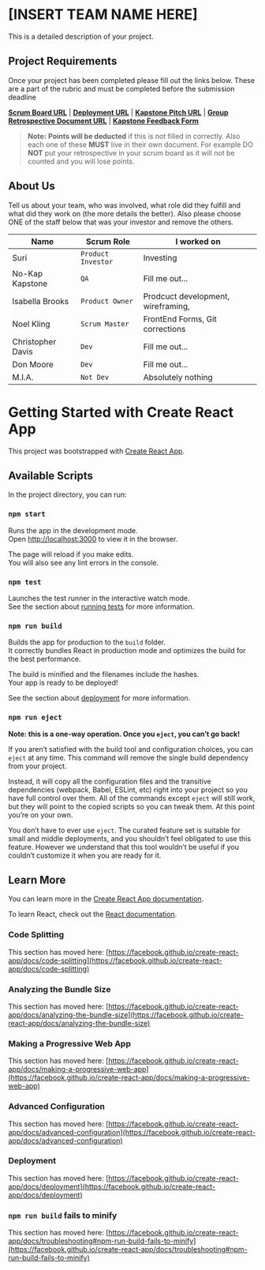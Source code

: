 # [INSERT TEAM NAME HERE]

This is a detailed description of your project.

## Project Requirements

Once your project has been completed please fill out the links below. These are a part of the rubric and must be completed before the submission deadline

**[Scrum Board URL](https://trello.com/kapstone5/home)** |
**[Deployment URL](https://dashboard.heroku.com/apps/kapstone)** |
**[Kapstone Pitch URL](https://docs.google.com/document/d/1o_otl7M1FJ6qS8JcxO5_pAied-SNQMUDHEFN8jkCUZU/edit?usp=sharing)** |
**[Group Retrospective Document URL](https://google.com/)** |
**[Kapstone Feedback Form](https://docs.google.com/forms/d/e/1FAIpQLSeGbm0WcPzlEXHYkWDHcKmXr0fY3cF9sA1zGiP16sjd-0Jg5A/viewform)**

> **Note:** **Points will be deducted** if this is not filled in correctly. Also each one of these **MUST** live in their own document. For example DO **NOT** put your retrospective in your scrum board as it will not be counted and you will lose points.

## About Us

Tell us about your team, who was involved, what role did they fulfill and what did they work on (the more details the better). Also please choose ONE of the staff below that was your investor and remove the others.

| Name              | Scrum Role         | I worked on                        |
| ----------------- | ------------------ | ---------------------------------- |
| Suri              | `Product Investor` | Investing                          |
| No-Kap Kapstone   | `QA`               | Fill me out...                     |
| Isabella Brooks   | `Product Owner`    | Prodcuct development, wireframing, |
| Noel Kling        | `Scrum Master`     | FrontEnd Forms, Git corrections    |
| Christopher Davis | `Dev`              | Fill me out...                     |
| Don Moore         | `Dev`              | Fill me out...                     |
| M.I.A.            | `Not Dev`          | Absolutely nothing                 |

# Getting Started with Create React App

This project was bootstrapped with [Create React App](https://github.com/facebook/create-react-app).

## Available Scripts

In the project directory, you can run:

### `npm start`

Runs the app in the development mode.\
Open [http://localhost:3000](http://localhost:3000) to view it in the browser.

The page will reload if you make edits.\
You will also see any lint errors in the console.

### `npm test`

Launches the test runner in the interactive watch mode.\
See the section about [running tests](https://facebook.github.io/create-react-app/docs/running-tests) for more information.

### `npm run build`

Builds the app for production to the `build` folder.\
It correctly bundles React in production mode and optimizes the build for the best performance.

The build is minified and the filenames include the hashes.\
Your app is ready to be deployed!

See the section about [deployment](https://facebook.github.io/create-react-app/docs/deployment) for more information.

### `npm run eject`

**Note: this is a one-way operation. Once you `eject`, you can’t go back!**

If you aren’t satisfied with the build tool and configuration choices, you can `eject` at any time. This command will remove the single build dependency from your project.

Instead, it will copy all the configuration files and the transitive dependencies (webpack, Babel, ESLint, etc) right into your project so you have full control over them. All of the commands except `eject` will still work, but they will point to the copied scripts so you can tweak them. At this point you’re on your own.

You don’t have to ever use `eject`. The curated feature set is suitable for small and middle deployments, and you shouldn’t feel obligated to use this feature. However we understand that this tool wouldn’t be useful if you couldn’t customize it when you are ready for it.

## Learn More

You can learn more in the [Create React App documentation](https://facebook.github.io/create-react-app/docs/getting-started).

To learn React, check out the [React documentation](https://reactjs.org/).

### Code Splitting

This section has moved here: [https://facebook.github.io/create-react-app/docs/code-splitting](https://facebook.github.io/create-react-app/docs/code-splitting)

### Analyzing the Bundle Size

This section has moved here: [https://facebook.github.io/create-react-app/docs/analyzing-the-bundle-size](https://facebook.github.io/create-react-app/docs/analyzing-the-bundle-size)

### Making a Progressive Web App

This section has moved here: [https://facebook.github.io/create-react-app/docs/making-a-progressive-web-app](https://facebook.github.io/create-react-app/docs/making-a-progressive-web-app)

### Advanced Configuration

This section has moved here: [https://facebook.github.io/create-react-app/docs/advanced-configuration](https://facebook.github.io/create-react-app/docs/advanced-configuration)

### Deployment

This section has moved here: [https://facebook.github.io/create-react-app/docs/deployment](https://facebook.github.io/create-react-app/docs/deployment)

### `npm run build` fails to minify

This section has moved here: [https://facebook.github.io/create-react-app/docs/troubleshooting#npm-run-build-fails-to-minify](https://facebook.github.io/create-react-app/docs/troubleshooting#npm-run-build-fails-to-minify)
